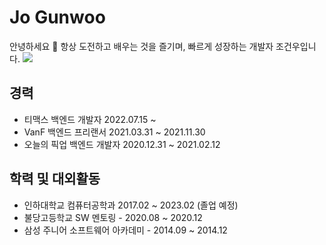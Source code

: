 # Jo Gunwoo
안녕하세요 👋
항상 도전하고 배우는 것을 즐기며, 빠르게 성장하는 개발자 조건우입니다.
<img src="https://img.shields.io/badge/Node.js-339933?style=for-the-badge&logo=Node.js&logoColor=white" />
## 경력
* 티맥스 백엔드 개발자 2022.07.15 ~
* VanF 백엔드 프리랜서 2021.03.31 ~ 2021.11.30 
* 오늘의 픽업 백엔드 개발자 2020.12.31 ~ 2021.02.12 

## 학력 및 대외활동
* 인하대학교 컴퓨터공학과 2017.02 ~ 2023.02 (졸업 예정)
* 불당고등학교 SW 멘토링 - 2020.08 ~ 2020.12
* 삼성 주니어 소프트웨어 아카데미 - 2014.09 ~ 2014.12
